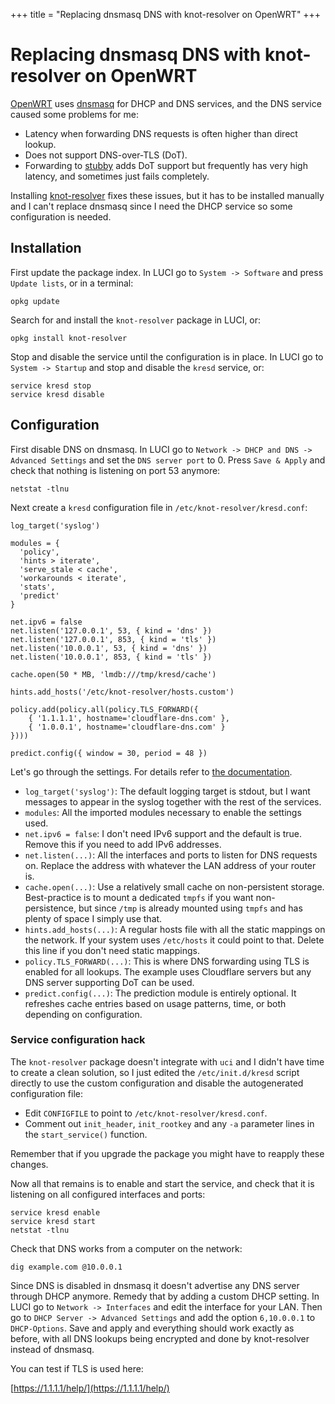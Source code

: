 +++
title = "Replacing dnsmasq DNS with knot-resolver on OpenWRT"
+++
# Replacing dnsmasq DNS with knot-resolver on OpenWRT

[OpenWRT](https://openwrt.org/) uses [dnsmasq](https://dnsmasq.org/) for DHCP and DNS services, and the DNS service caused some problems for me:

- Latency when forwarding DNS requests is often higher than direct lookup.
- Does not support DNS-over-TLS (DoT).
- Forwarding to [stubby](https://dnsprivacy.org/dns_privacy_daemon_-_stubby/) adds DoT support but frequently has very high latency, and sometimes just fails completely.

Installing [knot-resolver](https://www.knot-resolver.cz/) fixes these issues, but it has to be installed manually and I can't replace dnsmasq since I need the DHCP service so some configuration is needed.

## Installation

First update the package index. In LUCI go to `System -> Software` and press `Update lists`, or in a terminal:

```
opkg update
```

Search for and install the `knot-resolver` package in LUCI, or:

```
opkg install knot-resolver
```

Stop and disable the service until the configuration is in place. In LUCI go to `System -> Startup` and stop and disable the `kresd` service, or:

```
service kresd stop
service kresd disable
```

## Configuration

First disable DNS on dnsmasq. In LUCI go to `Network -> DHCP and DNS -> Advanced Settings` and set the `DNS server port` to 0. Press `Save & Apply` and check that nothing is listening on port 53 anymore:

```
netstat -tlnu
```

Next create a `kresd` configuration file in `/etc/knot-resolver/kresd.conf`:

```
log_target('syslog')

modules = {
  'policy',
  'hints > iterate',
  'serve_stale < cache',
  'workarounds < iterate',
  'stats',
  'predict'
}

net.ipv6 = false
net.listen('127.0.0.1', 53, { kind = 'dns' })
net.listen('127.0.0.1', 853, { kind = 'tls' })
net.listen('10.0.0.1', 53, { kind = 'dns' })
net.listen('10.0.0.1', 853, { kind = 'tls' })

cache.open(50 * MB, 'lmdb:///tmp/kresd/cache')

hints.add_hosts('/etc/knot-resolver/hosts.custom')

policy.add(policy.all(policy.TLS_FORWARD({
    { '1.1.1.1', hostname='cloudflare-dns.com' },
    { '1.0.0.1', hostname='cloudflare-dns.com' }
})))

predict.config({ window = 30, period = 48 })
```

Let's go through the settings. For details refer to [the documentation](https://knot-resolver.readthedocs.io/en/stable/).

- `log_target('syslog')`: The default logging target is stdout, but I want messages to appear in the syslog together with the rest of the services.
- `modules`: All the imported modules necessary to enable the settings used.
- `net.ipv6 = false`: I don't need IPv6 support and the default is true. Remove this if you need to add IPv6 addresses.
- `net.listen(...)`: All the interfaces and ports to listen for DNS requests on. Replace the address with whatever the LAN address of your router is.
- `cache.open(...)`: Use a relatively small cache on non-persistent storage. Best-practice is to mount a dedicated `tmpfs` if you want non-persistence, but since `/tmp` is already mounted using `tmpfs` and has plenty of space I simply use that.
- `hints.add_hosts(...)`: A regular hosts file with all the static mappings on the network. If your system uses `/etc/hosts` it could point to that. Delete this line if you don't need static mappings.
- `policy.TLS_FORWARD(...)`: This is where DNS forwarding using TLS is enabled for all lookups. The example uses Cloudflare servers but any DNS server supporting DoT can be used.
- `predict.config(...)`: The prediction module is entirely optional. It refreshes cache entries based on usage patterns, time, or both depending on configuration.

### Service configuration hack

The `knot-resolver` package doesn't integrate with `uci` and I didn't have time to create a clean solution, so I just edited the `/etc/init.d/kresd` script directly to use the custom configuration and disable the autogenerated configuration file:

- Edit `CONFIGFILE` to point to `/etc/knot-resolver/kresd.conf`.
- Comment out `init_header`, `init_rootkey` and any `-a` parameter lines in the `start_service()` function.

Remember that if you upgrade the package you might have to reapply these changes.

Now all that remains is to enable and start the service, and check that it is listening on all configured interfaces and ports:

```
service kresd enable
service kresd start
netstat -tlnu
```

Check that DNS works from a computer on the network:

```
dig example.com @10.0.0.1
```

Since DNS is disabled in dnsmasq it doesn't advertise any DNS server through DHCP anymore. Remedy that by adding a custom DHCP setting. In LUCI go to `Network -> Interfaces` and edit the interface for your LAN. Then go to `DHCP Server -> Advanced Settings` and add the option `6,10.0.0.1` to `DHCP-Options`. Save and apply and everything should work exactly as before, with all DNS lookups being encrypted and done by knot-resolver instead of dnsmasq.

You can test if TLS is used here:

[https://1.1.1.1/help/](https://1.1.1.1/help/)
